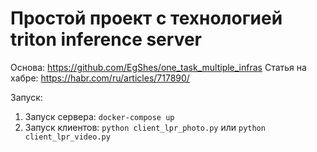 # Простой проект с технологией triton inference server

Основа: https://github.com/EgShes/one_task_multiple_infras
Статья на хабре: https://habr.com/ru/articles/717890/

Запуск:
1. Запуск сервера: `docker-compose up`
2. Запуск клиентов: `python client_lpr_photo.py` или `python client_lpr_video.py`
